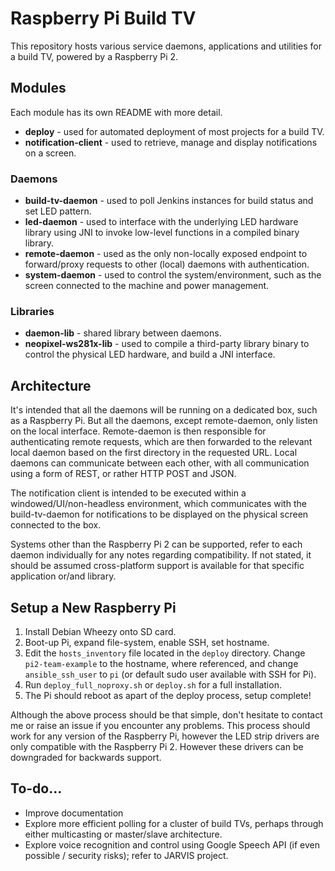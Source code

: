 # Raspberry Pi Build TV
This repository hosts various service daemons, applications and utilities for a build TV, powered by a Raspberry Pi 2.


## Modules
Each module has its own README with more detail.

- **deploy** - used for automated deployment of most projects for a build TV.
- **notification-client** - used to retrieve, manage and display notifications on a screen.

### Daemons
- **build-tv-daemon** - used to poll Jenkins instances for build status and set LED pattern.
- **led-daemon** - used to interface with the underlying LED hardware library using JNI to invoke low-level functions in a compiled binary library.
- **remote-daemon** - used as the only non-locally exposed endpoint to forward/proxy requests to other (local) daemons with authentication.
- **system-daemon** - used to control the system/environment, such as the screen connected to the machine and power management.

### Libraries
- **daemon-lib** - shared library between daemons.
- **neopixel-ws281x-lib** - used to compile a third-party library binary to control the physical LED hardware, and build a JNI interface.


## Architecture
It's intended that all the daemons will be running on a dedicated box, such as a Raspberry Pi. But all the daemons, except remote-daemon, only listen on the local interface. Remote-daemon is then responsible for authenticating remote requests, which are then forwarded to the relevant local daemon based on the first directory in the requested URL. Local daemons can communicate between each other, with all communication using a form of REST, or rather HTTP POST and JSON.

The notification client is intended to be executed within a windowed/UI/non-headless environment, which communicates with the build-tv-daemon for notifications to be displayed on the physical screen connected to the box.

Systems other than the Raspberry Pi 2 can be supported, refer to each daemon individually for any notes regarding compatibility. If not stated, it should be assumed cross-platform support is available for that specific application or/and library.


## Setup a New Raspberry Pi
1.  Install Debian Wheezy onto SD card.
2.  Boot-up Pi, expand file-system, enable SSH, set hostname.
3.  Edit the ``hosts_inventory`` file located in the ``deploy`` directory. Change ``pi2-team-example`` to the hostname, where referenced, and change ``ansible_ssh_user`` to ``pi`` (or default sudo user available with SSH for Pi).
4.  Run `deploy_full_noproxy.sh` or ``deploy.sh`` for a full installation.
5.  The Pi should reboot as apart of the deploy process, setup complete!

Although the above process should be that simple, don't hesitate to contact me or raise an issue if you encounter any problems. This process should work for any version of the Raspberry Pi, however the LED strip drivers are only compatible with the Raspberry Pi 2. However these drivers can be downgraded for backwards support.


## To-do...
- Improve documentation
- Explore more efficient polling for a cluster of build TVs, perhaps through either multicasting or master/slave architecture.
- Explore voice recognition and control using Google Speech API (if even possible / security risks); refer to JARVIS project.
